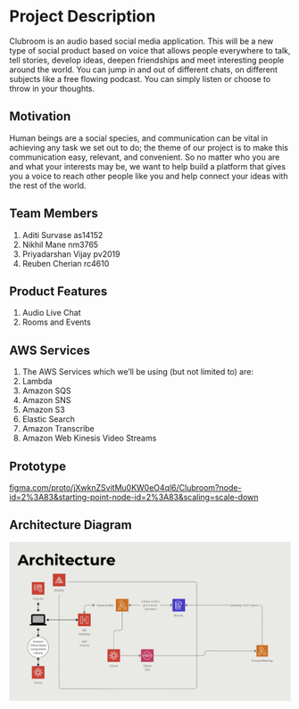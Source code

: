 
# Project Description
Clubroom is an audio based social media application. This will be a new type of social product based on voice that allows people everywhere to talk, tell stories, develop ideas, deepen friendships and meet interesting people around the world. You can jump in and out of different chats, on different subjects like a free flowing podcast. You can simply listen or choose to throw in your thoughts.

## Motivation

Human beings are a social species, and communication can be vital in achieving any task we set out to do; the theme of our project is to make this communication easy, relevant, and convenient. So no matter who you are and what your interests may be, we want to help build a platform that gives you a voice to reach other people like you and help connect your ideas with the rest of the world. 

## Team Members

1. Aditi Survase as14152
2. Nikhil Mane nm3765
3. Priyadarshan Vijay pv2019
4. Reuben Cherian rc4610

## Product Features
1. Audio Live Chat
2. Rooms and Events

## AWS Services
1. The AWS Services which we’ll be using (but not limited to) are:
2. Lambda
3. Amazon SQS
4. Amazon SNS
5. Amazon S3
6. Elastic Search
7. Amazon Transcribe
8. Amazon Web Kinesis Video Streams

## Prototype

[figma.com/proto/jXwknZSvitMu0KW0eO4ql6/Clubroom?node-id=2%3A83&starting-point-node-id=2%3A83&scaling=scale-down](https://www.figma.com/proto/jXwknZSvitMu0KW0eO4ql6/Clubroom?node-id=2%3A83&starting-point-node-id=2%3A83&scaling=scale-down)

## Architecture Diagram

![diagram](https://github.com/n1khilmane/Clubroom/blob/main/images/arch.png)
